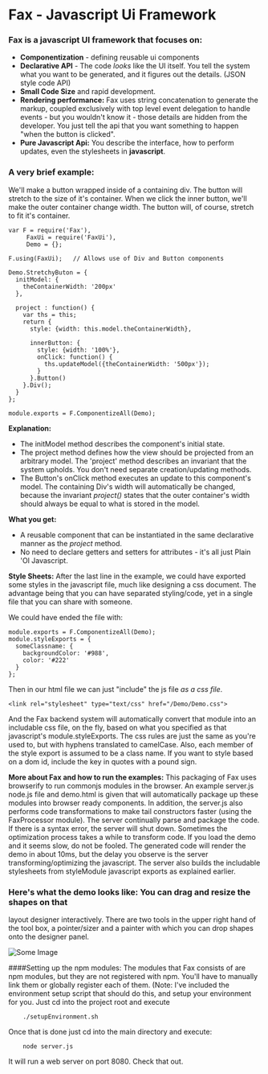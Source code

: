 # Fax - Javascript Ui Framework

###  Fax is a javascript UI framework that focuses on:
* **Componentization** - defining reusable ui components
* **Declarative API** - The code *looks* like the UI itself. You tell the system what you want to be generated, and it figures out the details. (JSON style code API)
* **Small Code Size** and rapid development.
* **Rendering performance:** Fax uses string concatenation to generate the markup, coupled exclusively with top level event delegation to handle events - but you wouldn't know it - those details are hidden from the developer. You just tell the api that you want something to happen "when the button is clicked".
* **Pure Javascript Api:** You describe the interface, how to perform updates, even the stylesheets in **javascript**.

### A very brief example:
We'll make a button wrapped inside of a containing div. The button will stretch to the size of it's container. When we click the inner button, we'll make the outer container change width. The button will, of course, stretch to fit it's container.

    var F = require('Fax'),
         FaxUi = require('FaxUi'),
         Demo = {};

    F.using(FaxUi);   // Allows use of Div and Button components

    Demo.StretchyButon = {
      initModel: {
        theContainerWidth: '200px'
      },

      project : function() {
        var ths = this;
        return {
          style: {width: this.model.theContainerWidth},

          innerButton: {
            style: {width: '100%'},
            onClick: function() {
              ths.updateModel({theContainerWidth: '500px'});
            }
          }.Button()
        }.Div();
      }
    };

    module.exports = F.ComponentizeAll(Demo);



**Explanation:**

* The initModel method describes the component's initial state.
* The project method defines how the view should be projected from an arbitrary model. The 'project' method describes an invariant that the system upholds. You don't need separate creation/updating methods.
* The Button's onClick method executes an update to this component's model. The containing Div's width will automatically be changed, because the invariant *project()* states that the outer container's width should always be equal to what is stored in the model.

   
**What you get:**

* A reusable component that can be instantiated in the same declarative manner as the *project* method.
* No need to declare getters and setters for attributes - it's all just Plain 'Ol Javascript.


**Style Sheets:**
After the last line in the example, we could have exported some styles in the
javascript file, much like designing a css document. The advantage being that
you can have separated styling/code, yet in a single file that you can share
with someone.

We could have ended the file with:

    module.exports = F.ComponentizeAll(Demo);
    module.styleExports = {
      someClassname: {
        backgroundColor: '#988',
        color: '#222'
      }
    };

Then in our html file we can just "include" the js file *as a css file*.

    <link rel="stylesheet" type="text/css" href="/Demo/Demo.css">

And the Fax backend system will automatically convert that module into an
includable css file, on the fly, based on what you specified as that
javascript's module.styleExports. The css rules are just the same as you're used
to, but with hyphens translated to camelCase. Also, each member of the style
export is assumed to be a class name. If you want to style based on a dom id,
include the key in quotes with a pound sign.

    

**More about Fax and how to run the examples:**
This packaging of Fax uses browserify to run commonjs modules in the browser. An
example server.js node.js file and demo.html is given that will automatically
package up these modules into browser ready components. In addition, the
server.js also performs code transformations to make tail constructors faster
(using the FaxProcessor module).
The server continually parse and package the code. If there is a syntax error,
the server will shut down. Sometimes the optimization process takes a while to
transform code. If you load the demo and it seems slow, do not be fooled. The
generated code will render the demo in about 10ms, but the delay you observe is
the server transforming/optimizing the javascript.
The server also builds the includable stylesheets from styleModule javascript
exports as explained earlier.


### Here's what the demo looks like: You can drag and resize the shapes on that
layout designer interactively. There are two tools in the upper right hand of the
tool box, a pointer/sizer and a painter with which you can drop shapes onto the
designer panel.

![Some Image](https://www.github.com/jordow/FaxJs/raw/master/demo_screenshot.png)











####Setting up the npm modules:
The modules that Fax consists of are npm modules, but they are not registered
with npm. You'll have to manually link them or globally register each of them.
(Note: I've included the environment setup script that should do this, and setup
your environment for you. Just cd into the project root and execute

        ./setupEnvironment.sh
        
Once that is done just cd into the main directory and execute:

        node server.js

It will run a web server on port 8080. Check that out.



